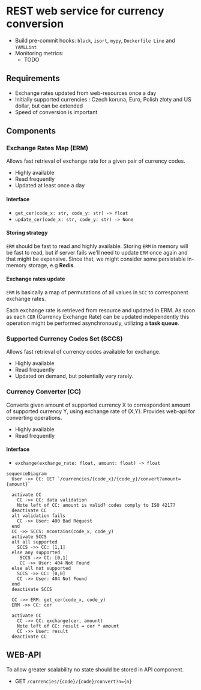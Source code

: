 # REST web service for currency conversion

* Build pre-commit hooks: `black`, `isort`, `mypy`, `Dockerfile Line` and `YAMLLint`
* Monitoring metrics: 
  * TODO

## Requirements
* Exchange rates updated from web-resources once a day
* Initially supported currencies : Czech koruna, Euro, Polish złoty and US dollar, but can be extended
* Speed of conversion is important

## Components

### Exchange Rates Map (ERM)
Allows fast retrieval of exchange rate for a given pair of currency codes.

* Highly available
* Read frequently
* Updated at least once a day

#### Interface
* `get_cer(code_x: str, code_y: str) -> float`
* `update_cer(code_x: str, code_y: str) -> None`

#### Storing strategy
`ERM` should be fast to read and highly available. Storing `ERM` in memory will be fast to read, 
but if server fails we'll need to update `ERM` once again and that might be expensive. 
Since that, we might consider some persistable in-memory storage, e.g **Redis**. 

#### Exchange rates update
`ERM` is basically a map of permutations of all values in `SCC` to corresponent exchange rates.

Each exchange rate is retrieved from resource and updated in ERM.
As soon as each `CER` (Currency Exchange Rate) can be updated independently this operation 
might be performed asynchronously, utilizing a **task queue**.

### Supported Currency Codes Set (SCCS)
Allows fast retrieval of currency codes available for exchange.

* Highly available
* Read frequently
* Updated on demand, but potentially very rarely.

### Currency Converter (CC)
Converts given amount of supported currency X to correspondent amount of supported currency Y, using
exchange rate of (X,Y). Provides web-api for converting operations.

* Highly available
* Read frequently

#### Interface
* `exchange(exchange_rate: float, amount: float) -> float`

```mermaid
sequenceDiagram
  User ->> CC: GET `/currencies/{code_x}/{code_y}/convert?amount={amount}`
  
  activate CC
    CC ->> CC: data validation
    Note left of CC: amount is valid? codes comply to ISO 4217?
  deactivate CC
  alt validation fails
    CC ->> User: 400 Bad Request
  end
  CC ->> SCCS: mcontains(code_x, code_y)
  activate SCCS
  alt all supported 
    SCCS ->> CC: [1,1]
  else any supported
     SCCS ->> CC: [0,1]
     CC ->> User: 404 Not Found
  else all not supported
    SCCS ->> CC: [0,0]
    CC ->> User: 404 Not Found
  end
  deactivate SCCS
  
  CC ->> ERM: get_cer(code_x, code_y)
  ERM ->> CC: cer
  
  activate CC
    CC ->> CC: exchange(cer, amount)
    Note left of CC: result = cer * amount
    CC ->> User: result
  deactivate CC
```

## WEB-API
To allow greater scalability no state should be stored in API component. 
* GET `/currencies/{code}/{code}/convert?n={n}`